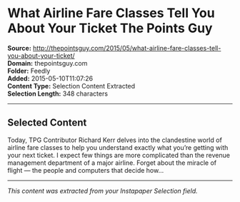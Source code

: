# What Airline Fare Classes Tell You About Your Ticket The Points Guy

**Source:** http://thepointsguy.com/2015/05/what-airline-fare-classes-tell-you-about-your-ticket/  
**Domain:** thepointsguy.com  
**Folder:** Feedly  
**Added:** 2015-05-10T11:07:26  
**Content Type:** Selection Content Extracted  
**Selection Length:** 348 characters  


---

## Selected Content

Today, TPG Contributor Richard Kerr delves into the clandestine world of airline fare classes to help you understand exactly what you’re getting with your next ticket. I expect few things are more complicated than the revenue management department of a major airline. Forget about the miracle of flight — the people and computers that decide how...

---

*This content was extracted from your Instapaper Selection field.*